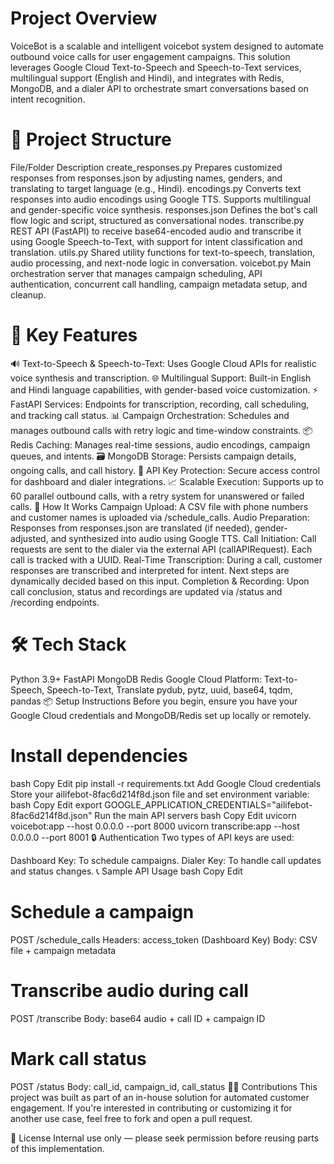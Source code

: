 # Project Overview
VoiceBot is a scalable and intelligent voicebot system designed to automate outbound voice calls for user engagement campaigns. This solution leverages Google Cloud Text-to-Speech and Speech-to-Text services, multilingual support (English and Hindi), and integrates with Redis, MongoDB, and a dialer API to orchestrate smart conversations based on intent recognition.

# 📂 Project Structure
File/Folder	Description
create_responses.py	Prepares customized responses from responses.json by adjusting names, genders, and translating to target language (e.g., Hindi).
encodings.py	Converts text responses into audio encodings using Google TTS. Supports multilingual and gender-specific voice synthesis.
responses.json	Defines the bot's call flow logic and script, structured as conversational nodes.
transcribe.py	REST API (FastAPI) to receive base64-encoded audio and transcribe it using Google Speech-to-Text, with support for intent classification and translation.
utils.py	Shared utility functions for text-to-speech, translation, audio processing, and next-node logic in conversation.
voicebot.py	Main orchestration server that manages campaign scheduling, API authentication, concurrent call handling, campaign metadata setup, and cleanup.
# 🚀 Key Features
🔊 Text-to-Speech & Speech-to-Text: Uses Google Cloud APIs for realistic voice synthesis and transcription.
🌐 Multilingual Support: Built-in English and Hindi language capabilities, with gender-based voice customization.
⚡ FastAPI Services: Endpoints for transcription, recording, call scheduling, and tracking call status.
📊 Campaign Orchestration: Schedules and manages outbound calls with retry logic and time-window constraints.
📦 Redis Caching: Manages real-time sessions, audio encodings, campaign queues, and intents.
🗃️ MongoDB Storage: Persists campaign details, ongoing calls, and call history.
🔐 API Key Protection: Secure access control for dashboard and dialer integrations.
📈 Scalable Execution: Supports up to 60 parallel outbound calls, with a retry system for unanswered or failed calls.
🧠 How It Works
Campaign Upload: A CSV file with phone numbers and customer names is uploaded via /schedule_calls.
Audio Preparation: Responses from responses.json are translated (if needed), gender-adjusted, and synthesized into audio using Google TTS.
Call Initiation: Call requests are sent to the dialer via the external API (callAPIRequest). Each call is tracked with a UUID.
Real-Time Transcription: During a call, customer responses are transcribed and interpreted for intent. Next steps are dynamically decided based on this input.
Completion & Recording: Upon call conclusion, status and recordings are updated via /status and /recording endpoints.
# 🛠️ Tech Stack
Python 3.9+
FastAPI
MongoDB
Redis
Google Cloud Platform: Text-to-Speech, Speech-to-Text, Translate
pydub, pytz, uuid, base64, tqdm, pandas
📦 Setup Instructions
Before you begin, ensure you have your Google Cloud credentials and MongoDB/Redis set up locally or remotely.

# Install dependencies
bash
Copy
Edit
pip install -r requirements.txt
Add Google Cloud credentials
Store your ailifebot-8fac6d214f8d.json file and set environment variable:
bash
Copy
Edit
export GOOGLE_APPLICATION_CREDENTIALS="ailifebot-8fac6d214f8d.json"
Run the main API servers
bash
Copy
Edit
uvicorn voicebot:app --host 0.0.0.0 --port 8000
uvicorn transcribe:app --host 0.0.0.0 --port 8001
🔒 Authentication
Two types of API keys are used:

Dashboard Key: To schedule campaigns.
Dialer Key: To handle call updates and status changes.
📞 Sample API Usage
bash
Copy
Edit
# Schedule a campaign
POST /schedule_calls
Headers: access_token (Dashboard Key)
Body: CSV file + campaign metadata

# Transcribe audio during call
POST /transcribe
Body: base64 audio + call ID + campaign ID

# Mark call status
POST /status
Body: call_id, campaign_id, call_status
🧑‍💻 Contributions
This project was built as part of an in-house solution for automated customer engagement. If you're interested in contributing or customizing it for another use case, feel free to fork and open a pull request.

📝 License
Internal use only — please seek permission before reusing parts of this implementation.
